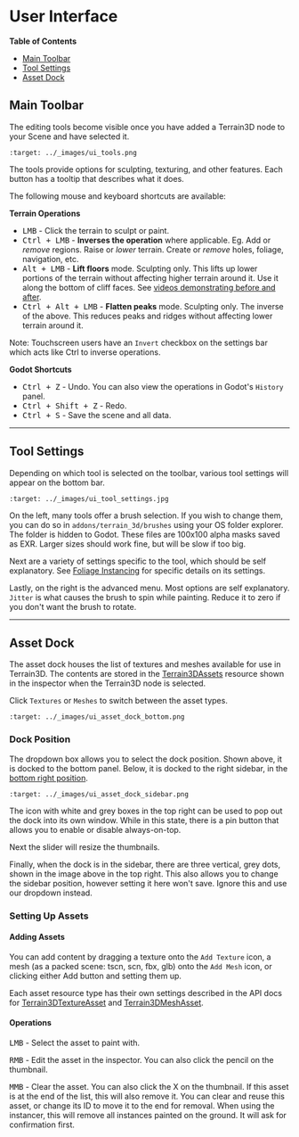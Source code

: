 User Interface
=================


**Table of Contents**
* [Main Toolbar](#main-toolbar)
* [Tool Settings](#tool-settings)
* [Asset Dock](#asset-dock)


## Main Toolbar

The editing tools become visible once you have added a Terrain3D node to your Scene and have selected it.

```{image} images/ui_tools.png
:target: ../_images/ui_tools.png
```

The tools provide options for sculpting, texturing, and other features. Each button has a tooltip that describes what it does. 

The following mouse and keyboard shortcuts are available:

**Terrain Operations**
* <kbd>LMB</kbd> - Click the terrain to sculpt or paint.
* <kbd>Ctrl + LMB</kbd> - **Inverses the operation** where applicable. Eg. Add or *remove* regions. Raise or *lower* terrain. Create or *remove* holes, foliage, navigation, etc.
* <kbd>Alt + LMB</kbd> - **Lift floors** mode. Sculpting only. This lifts up lower portions of the terrain without affecting higher terrain around it. Use it along the bottom of cliff faces. See [videos demonstrating before and after](https://github.com/TokisanGames/Terrain3D/pull/409). 
* <kbd>Ctrl + Alt + LMB</kbd> - **Flatten peaks** mode. Sculpting only. The inverse of the above. This reduces peaks and ridges without affecting lower terrain around it.

Note: Touchscreen users have an `Invert` checkbox on the settings bar which acts like Ctrl to inverse operations.

**Godot Shortcuts**
* <kbd>Ctrl + Z</kbd> - Undo. You can also view the operations in Godot's `History` panel.
* <kbd>Ctrl + Shift + Z</kbd> - Redo.
* <kbd>Ctrl + S</kbd> - Save the scene and all data.


---

## Tool Settings

Depending on which tool is selected on the toolbar, various tool settings will appear on the bottom bar.

```{image} images/ui_tool_settings.jpg
:target: ../_images/ui_tool_settings.jpg
```

On the left, many tools offer a brush selection. If you wish to change them, you can do so in `addons/terrain_3d/brushes` using your OS folder explorer. The folder is hidden to Godot. These files are 100x100 alpha masks saved as EXR. Larger sizes should work fine, but will be slow if too big.

Next are a variety of settings specific to the tool, which should be self explanatory. See [Foliage Instancing](instancer.md) for specific details on its settings.

Lastly, on the right is the advanced menu. Most options are self explanatory. `Jitter` is what causes the brush to spin while painting. Reduce it to zero if you don't want the brush to rotate.


---

## Asset Dock


The asset dock houses the list of textures and meshes available for use in Terrain3D. The contents are stored in the [Terrain3DAssets](../api/class_terrain3dassets.rst) resource shown in the inspector when the Terrain3D node is selected.

Click `Textures` or `Meshes` to switch between the asset types.

```{image} images/ui_asset_dock_bottom.png
:target: ../_images/ui_asset_dock_bottom.png
```

### Dock Position

The dropdown box allows you to select the dock position. Shown above, it is docked to the bottom panel. Below, it is docked to the right sidebar, in the [bottom right position](https://docs.godotengine.org/en/stable/classes/class_editorplugin.html#class-editorplugin-constant-dock-slot-left-ul).

```{image} images/ui_asset_dock_sidebar.png
:target: ../_images/ui_asset_dock_sidebar.png
```

The icon with white and grey boxes in the top right can be used to pop out the dock into its own window. While in this state, there is a pin button that allows you to enable or disable always-on-top.

Next the slider will resize the thumbnails.

Finally, when the dock is in the sidebar, there are three vertical, grey dots, shown in the image above in the top right. This also allows you to change the sidebar position, however setting it here won't save. Ignore this and use our dropdown instead.


### Setting Up Assets

#### Adding Assets
You can add content by dragging a texture onto the `Add Texture` icon, a mesh (as a packed scene: tscn, scn, fbx, glb) onto the `Add Mesh` icon, or clicking either Add button and setting them up. 

Each asset resource type has their own settings described in the API docs for [Terrain3DTextureAsset](../api/class_terrain3dtextureasset.rst) and [Terrain3DMeshAsset](../api/class_terrain3dmeshasset.rst).

#### Operations

<kbd>LMB</kbd> - Select the asset to paint with.

<kbd>RMB</kbd> - Edit the asset in the inspector. You can also click the pencil on the thumbnail.

<kbd>MMB</kbd> - Clear the asset. You can also click the X on the thumbnail. If this asset is at the end of the list, this will also remove it. You can clear and reuse this asset, or change its ID to move it to the end for removal. When using the instancer, this will remove all instances painted on the ground. It will ask for confirmation first.



